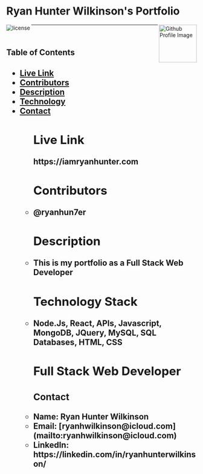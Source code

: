 # Ryan Hunter Wilkinson's Portfolio

<img align="left" src="https://img.shields.io/badge/License-MIT-green" alt="license">
<img align="right" width="100" height="100" src="https://avatars1.githubusercontent.com/u/59925546?s=400&u=19ccb48abfb0c61a5fa7dd875707b4e4a1025ff3&v=4" alt="Github Profile Image"><hr>
<br>
<h2>Table of Contents<h2>
<ul>
  <li><a href="#livelink">Live Link</a></li>   
  <li><a href="#contributors">Contributors</a></li> 
  <li><a href="#description">Description</a></li> 
  <li><a href="#technology">Technology</a></li>
  <li><a href="#contact">Contact</a></li> 
<ul>

<h2 id= "livelink">Live Link</h2>
https://iamryanhunter.com

<h2 id= "contributors">Contributors</h2>
<li> @ryanhun7er</li>

<h2 id= "description">Description</h2>
<li> This is my portfolio as a Full Stack Web Developer</li>

<h2 id= "technology">Technology Stack</h2>
<li> Node.Js, React, APIs, Javascript, MongoDB, JQuery, MySQL, SQL Databases, HTML, CSS</li>

<h2 id= "fullstack">Full Stack Web Developer</h2>

<h3 id= "contact">Contact</h3>
<li> Name: Ryan Hunter Wilkinson</li>
<li>Email: [ryanhwilkinson@icloud.com](mailto:ryanhwilkinson@icloud.com)</li>
<li>LinkedIn: https://linkedin.com/in/ryanhunterwilkinson/</li>
